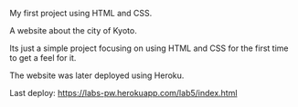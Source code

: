 My first project using HTML and CSS.

A website about the city of Kyoto.

Its just a simple project focusing on using HTML and CSS for the first time to get a feel for it.

The website was later deployed using Heroku.

Last deploy: https://labs-pw.herokuapp.com/lab5/index.html
